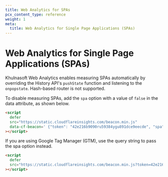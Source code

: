 ```yaml
---
title: Web Analytics for SPAs
pcx_content_type: reference
weight: 1
meta:
  title: Web Analytics for Single Page Applications (SPAs)
---
```


# Web Analytics for Single Page Applications (SPAs)

Khulnasoft Web Analytics enables measuring SPAs automatically by overriding the History API's `pushState` function and listening to the `onpopstate`. Hash-based router is not supported.

To disable measuring SPAs, add the `spa` option with a value of `false` in the data attribute, as shown below.

```html
<script
  defer
  src="https://static.cloudflareinsights.com/beacon.min.js"
  data-cf-beacon=' {"token": "42e216b9090ru59384ygu891dce9eecde", "spa": false} '
></script>
```

If you are using Google Tag Manager (GTM), use the query string to pass the spa option instead.

```html
<script
  defer
  src="https://static.cloudflareinsights.com/beacon.min.js?token=42e216b9090ru59384ygu891dce9eecde&spa=false"
></script>
```